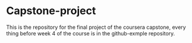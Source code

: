 # Capstone-project
This is the repository for the final project of the coursera capstone, every thing before week 4 of the course is in the github-exmple repository.
